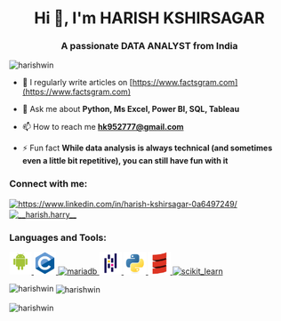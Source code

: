 
<h1 align="center">Hi 👋, I'm HARISH KSHIRSAGAR</h1>
<h3 align="center">A passionate DATA ANALYST from India</h3>


<p align="left"> <img src="https://komarev.com/ghpvc/?username=harishwin&label=Profile%20views&color=0e75b6&style=flat" alt="harishwin" /> </p>

- 📝 I regularly write articles on [https://www.factsgram.com](https://www.factsgram.com)

- 💬 Ask me about **Python, Ms Excel, Power BI, SQL, Tableau**

- 📫 How to reach me **hk952777@gmail.com**

- ⚡ Fun fact **While data analysis is always technical (and sometimes even a little bit repetitive), you can still have fun with it**

<h3 align="left">Connect with me:</h3>
<p align="left">
<a href="https://linkedin.com/in/https://www.linkedin.com/in/harish-kshirsagar-0a6497249/" target="blank"><img align="center" src="https://raw.githubusercontent.com/rahuldkjain/github-profile-readme-generator/master/src/images/icons/Social/linked-in-alt.svg" alt="https://www.linkedin.com/in/harish-kshirsagar-0a6497249/" height="30" width="40" /></a>
<a href="https://instagram.com/__harish.harry__" target="blank"><img align="center" src="https://raw.githubusercontent.com/rahuldkjain/github-profile-readme-generator/master/src/images/icons/Social/instagram.svg" alt="__harish.harry__" height="30" width="40" /></a>
</p>

<h3 align="left">Languages and Tools:</h3>
<p align="left"> <a href="https://developer.android.com" target="_blank" rel="noreferrer"> <img src="https://raw.githubusercontent.com/devicons/devicon/master/icons/android/android-original-wordmark.svg" alt="android" width="40" height="40"/> </a> <a href="https://www.cprogramming.com/" target="_blank" rel="noreferrer"> <img src="https://raw.githubusercontent.com/devicons/devicon/master/icons/c/c-original.svg" alt="c" width="40" height="40"/> </a> <a href="https://mariadb.org/" target="_blank" rel="noreferrer"> <img src="https://www.vectorlogo.zone/logos/mariadb/mariadb-icon.svg" alt="mariadb" width="40" height="40"/> </a> <a href="https://pandas.pydata.org/" target="_blank" rel="noreferrer"> <img src="https://raw.githubusercontent.com/devicons/devicon/2ae2a900d2f041da66e950e4d48052658d850630/icons/pandas/pandas-original.svg" alt="pandas" width="40" height="40"/> </a> <a href="https://www.python.org" target="_blank" rel="noreferrer"> <img src="https://raw.githubusercontent.com/devicons/devicon/master/icons/python/python-original.svg" alt="python" width="40" height="40"/> </a> <a href="https://www.scala-lang.org" target="_blank" rel="noreferrer"> <img src="https://raw.githubusercontent.com/devicons/devicon/master/icons/scala/scala-original.svg" alt="scala" width="40" height="40"/> </a> <a href="https://scikit-learn.org/" target="_blank" rel="noreferrer"> <img src="https://upload.wikimedia.org/wikipedia/commons/0/05/Scikit_learn_logo_small.svg" alt="scikit_learn" width="40" height="40"/> </a> </p>

<p><img align="left" src="https://github-readme-stats.vercel.app/api/top-langs?username=harishwin&show_icons=true&locale=en&layout=compact" alt="harishwin" /></p>

<p>&nbsp;<img align="center" src="https://github-readme-stats.vercel.app/api?username=harishwin&show_icons=true&locale=en" alt="harishwin" /></p>

<p><img align="center" src="https://github-readme-streak-stats.herokuapp.com/?user=harishwin&" alt="harishwin" /></p>
